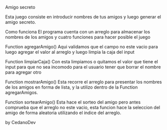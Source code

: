 Amigo secreto

Esta juego consiste en introducir nombres de tus amigos y luego generar el amigo secreto.

Como funciona
El programa cuenta con un arreglo para almacenar los nombres de los amigos y cuatro funciones para hacer posible el juego

Function agregarAmigo() 
Aqui validamos que el campo no este vacio para luego agregar el valor al arreglo
y luego limpia la caja del input

Function limpiarCaja() 
Con esta limpiamos o quitamos el valor que tiene el input para que no sea incomodo para el usuario tener que borrar el nombre para agregar otro

Function mostrarAmigo()
Esta recorre el arreglo para presentar los nombres de los amigos en forma de lista, y la utilizo dentro de la Function agregarAmigos.

Function sortearAmigo()
Esta hace el sorteo del amigo pero antes comprueba que el arreglo no este vacio, esta funcion hace la seleccion del amigo 
de forma aleatoria utilizando el indice del arreglo.

by CedanoDev
